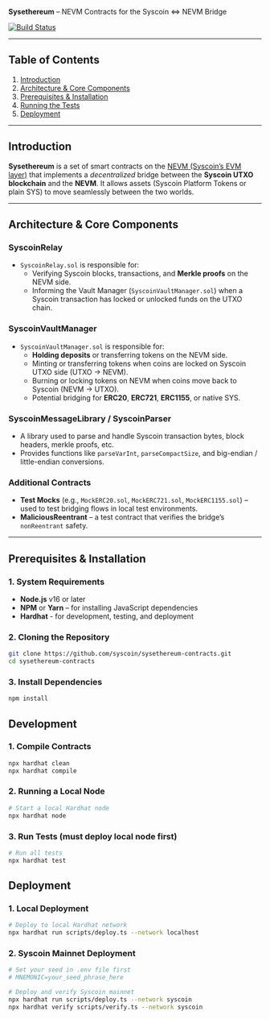 **Sysethereum** – NEVM Contracts for the Syscoin <=> NEVM Bridge

[![Build Status](https://travis-ci.com/syscoin/sysethereum-contracts.svg?branch=master)](https://travis-ci.com/syscoin/sysethereum-contracts)

---

## Table of Contents

1. [Introduction](#introduction)
2. [Architecture & Core Components](#architecture--core-components)
3. [Prerequisites & Installation](#prerequisites--installation)
4. [Running the Tests](#running-the-tests)
5. [Deployment](#deployment)

---

## Introduction

**Sysethereum** is a set of smart contracts on the [NEVM (Syscoin’s EVM layer)](https://syscoin.org) that implements a _decentralized_ bridge between the **Syscoin UTXO blockchain** and the **NEVM**. It allows assets (Syscoin Platform Tokens or plain SYS) to move seamlessly between the two worlds.

---

## Architecture & Core Components

### SyscoinRelay

- `SyscoinRelay.sol` is responsible for:
  - Verifying Syscoin blocks, transactions, and **Merkle proofs** on the NEVM side.
  - Informing the Vault Manager (`SyscoinVaultManager.sol`) when a Syscoin transaction has locked or unlocked funds on the UTXO chain.

### SyscoinVaultManager

- `SyscoinVaultManager.sol` is responsible for:
  - **Holding deposits** or transferring tokens on the NEVM side.
  - Minting or transferring tokens when coins are locked on Syscoin UTXO side (UTXO -> NEVM).
  - Burning or locking tokens on NEVM when coins move back to Syscoin (NEVM -> UTXO).
  - Potential bridging for **ERC20**, **ERC721**, **ERC1155**, or native SYS.

### SyscoinMessageLibrary / SyscoinParser

- A library used to parse and handle Syscoin transaction bytes, block headers, merkle proofs, etc.
- Provides functions like `parseVarInt`, `parseCompactSize`, and big-endian / little-endian conversions.

### Additional Contracts

- **Test Mocks** (e.g., `MockERC20.sol`, `MockERC721.sol`, `MockERC1155.sol`) – used to test bridging flows in local test environments.
- **MaliciousReentrant** – a test contract that verifies the bridge’s `nonReentrant` safety.

---

## Prerequisites & Installation

### 1. System Requirements

- **Node.js** v16 or later
- **NPM** or **Yarn** – for installing JavaScript dependencies
- **Hardhat** - for development, testing, and deployment

### 2. Cloning the Repository

```bash
git clone https://github.com/syscoin/sysethereum-contracts.git
cd sysethereum-contracts
```

### 3. Install Dependencies

```bash
npm install
```

## Development

### 1. Compile Contracts

```bash
npx hardhat clean
npx hardhat compile
```

### 2. Running a Local Node

```bash
# Start a local Hardhat node
npx hardhat node
```

### 3. Run Tests (must deploy local node first)

```bash
# Run all tests
npx hardhat test

```

## Deployment

### 1. Local Deployment

```bash
# Deploy to local Hardhat network
npx hardhat run scripts/deploy.ts --network localhost
```

### 2. Syscoin Mainnet Deployment

```bash
# Set your seed in .env file first
# MNEMONIC=your_seed_phrase_here

# Deploy and verify Syscoin mainnet
npx hardhat run scripts/deploy.ts --network syscoin
npx hardhat verify scripts/verify.ts --network syscoin
```
